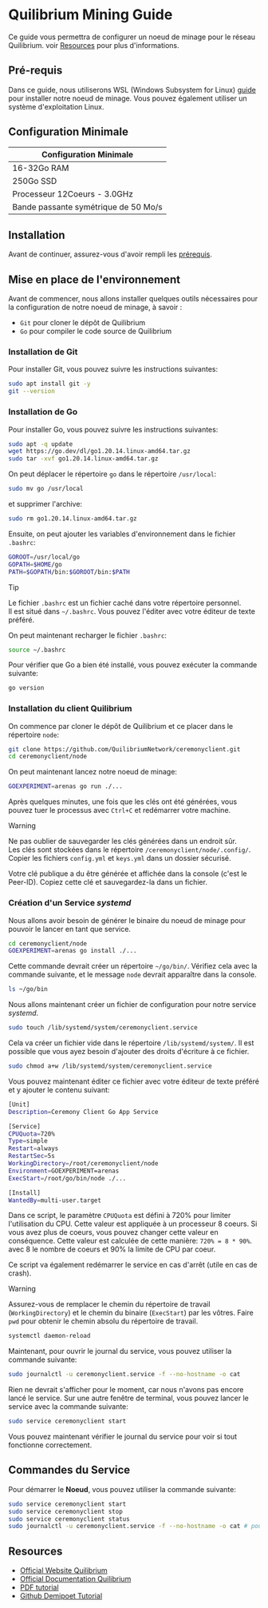 # Quilibrium Mining Guide

Ce guide vous permettra de configurer un noeud de minage pour le réseau Quilibrium.
voir [Resources](#resources) pour plus d'informations.

## Pré-requis

Dans ce guide, nous utiliserons WSL (Windows Subsystem for Linux) [guide](https://docs.microsoft.com/en-us/windows/wsl/install) pour installer notre noeud de minage. Vous pouvez également utiliser un système d'exploitation Linux.

## Configuration Minimale

| Configuration Minimale               |
| ------------------------------------ |
| 16-32Go RAM                          |
| 250Go SSD                            |
| Processeur 12Coeurs - 3.0GHz         |
| Bande passante symétrique de 50 Mo/s |

## Installation

Avant de continuer, assurez-vous d'avoir rempli les [prérequis](#pré-requis).

## Mise en place de l'environnement

Avant de commencer, nous allons installer quelques outils nécessaires pour la configuration de notre noeud de minage, à savoir :

- `Git` pour cloner le dépôt de Quilibrium
- `Go` pour compiler le code source de Quilibrium

### Installation de Git

Pour installer Git, vous pouvez suivre les instructions suivantes:

```bash
sudo apt install git -y
git --version
```

### Installation de Go

Pour installer Go, vous pouvez suivre les instructions suivantes:

```bash
sudo apt -q update
wget https://go.dev/dl/go1.20.14.linux-amd64.tar.gz
sudo tar -xvf go1.20.14.linux-amd64.tar.gz
```

On peut déplacer le répertoire `go` dans le répertoire `/usr/local`:

```bash
sudo mv go /usr/local
```

et supprimer l'archive:

```bash
sudo rm go1.20.14.linux-amd64.tar.gz
```

Ensuite, on peut ajouter les variables d'environnement dans le fichier `.bashrc`:

```bash
GOROOT=/usr/local/go
GOPATH=$HOME/go
PATH=$GOPATH/bin:$GOROOT/bin:$PATH
```

> [!TIP]
> Le fichier `.bashrc` est un fichier caché dans votre répertoire personnel. \
> Il est situé dans `~/.bashrc`. Vous pouvez l'éditer avec votre éditeur de texte préféré.

On peut maintenant recharger le fichier `.bashrc`:

```bash
source ~/.bashrc
```

Pour vérifier que Go a bien été installé, vous pouvez exécuter la commande suivante:

```bash
go version
```

### Installation du client Quilibrium

On commence par cloner le dépôt de Quilibrium et ce placer dans le répertoire `node`:

```bash
git clone https://github.com/QuilibriumNetwork/ceremonyclient.git
cd ceremonyclient/node
```

On peut maintenant lancez notre noeud de minage:

```bash
GOEXPERIMENT=arenas go run ./...
```

Après quelques minutes, une fois que les clés ont été générées, vous pouvez tuer le processus avec `Ctrl+C` et redémarrer votre machine.

> [!WARNING]
> Ne pas oublier de sauvegarder les clés générées dans un endroit sûr. \
> Les clés sont stockées dans le répertoire `/ceremonyclient/node/.config/`. \
> Copier les fichiers `config.yml` et `keys.yml` dans un dossier sécurisé.

Votre clé publique a du être générée et affichée dans la console (c'est le Peer-ID).
Copiez cette clé et sauvegardez-la dans un fichier.

### Création d'un Service _systemd_

Nous allons avoir besoin de générer le binaire du noeud de minage pour pouvoir le lancer en tant que service.

```bash
cd ceremonyclient/node
GOEXPERIMENT=arenas go install ./...
```

Cette commande devrait créer un répertoire `~/go/bin/`. Vérifiez cela avec la commande suivante, et le message `node` devrait apparaître dans la console.

```bash
ls ~/go/bin
```

Nous allons maintenant créer un fichier de configuration pour notre service _systemd_.

```bash
sudo touch /lib/systemd/system/ceremonyclient.service
```

Cela va créer un fichier vide dans le répertoire `/lib/systemd/system/`.
Il est possible que vous ayez besoin d'ajouter des droits d'écriture à ce fichier.

```bash
sudo chmod a+w /lib/systemd/system/ceremonyclient.service
```

Vous pouvez maintenant éditer ce fichier avec votre éditeur de texte préféré et y ajouter le contenu suivant:

```bash
[Unit]
Description=Ceremony Client Go App Service

[Service]
CPUQuota=720%
Type=simple
Restart=always
RestartSec=5s
WorkingDirectory=/root/ceremonyclient/node
Environment=GOEXPERIMENT=arenas
ExecStart=/root/go/bin/node ./...

[Install]
WantedBy=multi-user.target
```

Dans ce script, le paramètre `CPUQuota` est défini à 720% pour limiter l'utilisation du CPU.
Cette valeur est appliquée à un processeur 8 coeurs. Si vous avez plus de coeurs, vous pouvez changer cette valeur en conséquence.
Cette valeur est calculée de cette manière: `720% = 8 * 90%`.
avec 8 le nombre de coeurs et 90% la limite de CPU par coeur.

Ce script va également redémarrer le service en cas d'arrêt (utile en cas de crash).

> [!WARNING]
> Assurez-vous de remplacer le chemin du répertoire de travail (`WorkingDirectory`) et le chemin du binaire (`ExecStart`) par les vôtres.
> Faire `pwd` pour obtenir le chemin absolu du répertoire de travail.

```bash
systemctl daemon-reload
```

Maintenant, pour ouvrir le journal du service, vous pouvez utiliser la commande suivante:

```bash
sudo journalctl -u ceremonyclient.service -f --no-hostname -o cat
```

Rien ne devrait s'afficher pour le moment, car nous n'avons pas encore lancé le service.
Sur une autre fenêtre de terminal, vous pouvez lancer le service avec la commande suivante:

```bash
sudo service ceremonyclient start
```

Vous pouvez maintenant vérifier le journal du service pour voir si tout fonctionne correctement.

## Commandes du Service

Pour démarrer le **Noeud**, vous pouvez utiliser la commande suivante:

```bash
sudo service ceremonyclient start                                      # pour démarrer le service
sudo service ceremonyclient stop                                       # pour arrêter le service
sudo service ceremonyclient status                                     # pour vérifier le statut du service (CTRL+C pour quitter)
sudo journalctl -u ceremonyclient.service -f --no-hostname -o cat # pour afficher le journal du service
```

## Resources

- [Official Website Quilibrium](https://quilibrium.com/)
- [Official Documentation Quilibrium](https://quilibrium.com/docs)
- [PDF tutorial](./resources/documentation.pdf)
- [Github Demipoet Tutorial](https://github.com/demipoet/quilibrium-guide)
